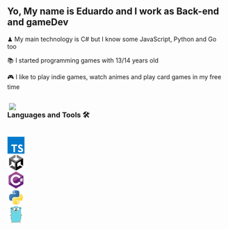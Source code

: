 ## Yo, My name is Eduardo and I work as Back-end and gameDev

<p align="left">
    ♟ My main technology is C# but I know some JavaScript, Python and Go too
</p>

<p align="left">
    📚 I started programming games with 13/14 years old
</p>

<p align="left">
    🎮 I like to play indie games, watch animes and play card games in my free time
</p>

<img src="https://i.pinimg.com/originals/00/05/3b/00053bfd16ab1eb04dc1e17a1dd8e3d5.gif" min-width="500px"
    max-width="500px" width="500px" align="right">
---

### Languages and Tools 🛠

<div style="display: flex; flex-direction: column" ><br>
    <img src="https://raw.githubusercontent.com/devicons/devicon/master/icons/typescript/typescript-original.svg"
        alt="Unity" width="40" height="40" />
    <img src="https://raw.githubusercontent.com/devicons/devicon/master/icons/unity/unity-original.svg" alt="Unity"
        width="40" height="40" />
    <img src="https://github.com/devicons/devicon/blob/master/icons/csharp/csharp-original.svg" alt="csharp" width="40"
        height="40" />
    <img src="https://github.com/devicons/devicon/blob/master/icons/python/python-original.svg" alt="Python" width="40"
        height="40" />
    <img src="https://raw.githubusercontent.com/devicons/devicon/master/icons/go/go-original.svg" alt="go" width="40"
        height="40" />
</div>
